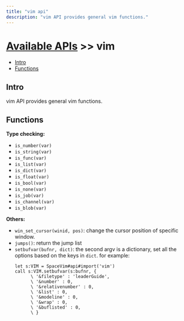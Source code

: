```yaml
---
title: "vim api"
description: "vim API provides general vim functions."
---
```


# [Available APIs](../) >> vim

<!-- vim-markdown-toc GFM -->

- [Intro](#intro)
- [Functions](#functions)

<!-- vim-markdown-toc -->

## Intro

vim API provides general vim functions.

## Functions

**Type checking:**

- `is_number(var)`
- `is_string(var)`
- `is_func(var)`
- `is_list(var)`
- `is_dict(var)`
- `is_float(var)`
- `is_bool(var)`
- `is_none(var)`
- `is_job(var)`
- `is_channel(var)`
- `is_blob(var)`

**Others:**

- `win_set_cursor(winid, pos)`: change the cursor position of specific window.
- `jumps()`: return the jump list
- `setbufvar(bufnr, dict)`: the second argv is a dictionary, set all the options based on the keys in `dict`.
for example:
  ```vim
  let s:VIM = SpaceVim#api#import('vim')
  call s:VIM.setbufvar(s:bufnr, {
        \ '&filetype' : 'leaderGuide',
        \ '&number' : 0,
        \ '&relativenumber' : 0,
        \ '&list' : 0,
        \ '&modeline' : 0,
        \ '&wrap' : 0,
        \ '&buflisted' : 0,
        \ }
  ```

